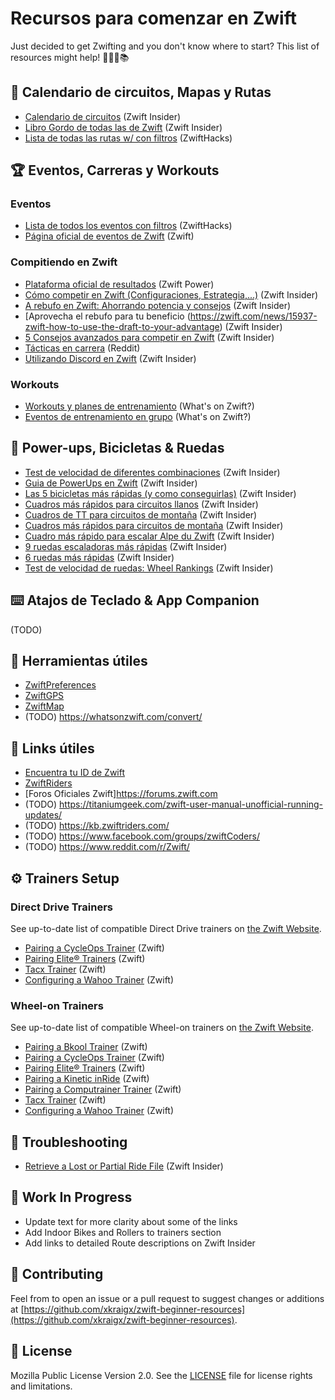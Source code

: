 # Recursos para comenzar en Zwift

Just decided to get Zwifting and you don't know where to start?
This list of resources might help! 🚴🏻‍♂️📚

## 📆 Calendario de circuitos, Mapas y Rutas

- [Calendario de circuitos](https://zwiftinsider.com/schedule/) (Zwift Insider)
- [Libro Gordo de todas las de Zwift](https://zwiftinsider.com/routes/) (Zwift Insider)
- [Lista de todas las rutas w/ con filtros](https://zwifthacks.com/app/routes/) (ZwiftHacks)

## 🏆 Eventos, Carreras y Workouts

### Eventos

- [Lista de todos los eventos con filtros](https://zwifthacks.com/app/events/) (ZwiftHacks)
- [Página oficial de eventos de Zwift](https://zwift.com/events/) (Zwift)

### Compitiendo en Zwift

- [Plataforma oficial de resultados](https://zwiftpower.com/) (Zwift Power)
- [Cómo competir en Zwift (Configuraciones, Estrategia,...)](https://zwiftinsider.com/how-to-race/) (Zwift Insider)
- [A rebufo en Zwift: Ahorrando potencia y consejos](https://zwiftinsider.com/zwift-drafting/) (Zwift Insider)
- [Aprovecha el rebufo para tu beneficio (https://zwift.com/news/15937-zwift-how-to-use-the-draft-to-your-advantage) (Zwift Insider)
- [5 Consejos avanzados para competir en Zwift](https://zwiftinsider.com/5-advanced-zwift-racing-tips/) (Zwift Insider)
- [Tácticas en carrera](https://www.reddit.com/r/Zwift/comments/df7s73/finished_my_first_race_excited_to_learn_more_race/) (Reddit)
- [Utilizando Discord en Zwift](https://zwiftinsider.com/using-discord) (Zwift Insider)

### Workouts

- [Workouts y planes de entrenamiento](https://whatsonzwift.com/workouts/) (What's on Zwift?)
- [Eventos de entrenamiento en grupo](https://whatsonzwift.com/group-workouts/) (What's on Zwift?)

## 🍄 Power-ups, Bicicletas & Ruedas

- [Test de velocidad de diferentes combinaciones](https://zwiftinsider.com/category/tips/equipment/speed-tests/) (Zwift Insider)
- [Guia de PowerUps en Zwift](https://zwiftinsider.com/powerups/) (Zwift Insider)
- [Las 5 bicicletas más rápidas (y como conseguirlas)](https://zwiftinsider.com/5-fastest-bikes/) (Zwift Insider)
- [Cuadros más rápidos para circuitos llanos](https://zwiftinsider.com/fastest-frames/) (Zwift Insider)
- [Cuadros de TT para circuitos de montaña](https://zwiftinsider.com/fastest-tt-climbing-frames/) (Zwift Insider)
- [Cuadros más rápidos para  circuitos de montaña](https://zwiftinsider.com/fastest-bike-frames-for-climbing/) (Zwift Insider)
- [Cuadro más rápido para escalar Alpe du Zwift](https://zwiftinsider.com/fastest-bike-alpe/) (Zwift Insider)
- [9 ruedas escaladoras más rápidas](https://zwiftinsider.com/9-fastest-wheels-for-climbers/) (Zwift Insider)
- [6 ruedas más rápidas](https://zwiftinsider.com/fastest-wheelsets/) (Zwift Insider)
- [Test de velocidad de ruedas: Wheel Rankings](https://zwiftinsider.com/charts-wheels/) (Zwift Insider)

## ⌨️ Atajos de Teclado & App Companion

(TODO)

## 🔨 Herramientas útiles

- [ZwiftPreferences](https://zwifthacks.com/zwiftpref)
- [ZwiftGPS](https://www.zwiftgps.com)
- [ZwiftMap](https://zwifthacks.com/zwiftmap/)
- (TODO) https://whatsonzwift.com/convert/

## 🔗 Links útiles

- [Encuentra tu ID de Zwift](https://zwiftinsider.com/find-your-zwift-user-id-2/)
- [ZwiftRiders](https://www.facebook.com/groups/zwiftriders/)
- [Foros Oficiales Zwift]https://forums.zwift.com
- (TODO) https://titaniumgeek.com/zwift-user-manual-unofficial-running-updates/
- (TODO) https://kb.zwiftriders.com/
- (TODO) https://www.facebook.com/groups/zwiftCoders/
- (TODO) https://www.reddit.com/r/Zwift/

## ⚙️ Trainers Setup

### Direct Drive Trainers

See up-to-date list of compatible Direct Drive trainers on [the Zwift Website](https://support.zwift.com/en_us/direct-drive-trainers-B1oH2meS).

- [Pairing a CycleOps Trainer](https://support.zwift.com/en_us/pairing-a-cycleops-trainer-Hyx5XVZxS) (Zwift)
- [Pairing Elite® Trainers](https://support.zwift.com/en_us/pairing-elite-trainers-HJoxNNZer) (Zwift)
- [Tacx Trainer](https://support.zwift.com/en_us/tacx-trainer-SyxYB4bxB) (Zwift)
- [Configuring a Wahoo Trainer](https://support.zwift.com/en_us/configuring-a-wahoo-trainer-H1tQONZlS) (Zwift)

### Wheel-on Trainers

See up-to-date list of compatible Wheel-on trainers on [the Zwift Website](https://support.zwift.com/en_us/wheel-on-trainers-r1B5nQWxS).

- [Pairing a Bkool Trainer](https://support.zwift.com/en_us/pairing-a-bkool-trainer-HyQ4FVZeS) (Zwift)
- [Pairing a CycleOps Trainer](https://support.zwift.com/en_us/pairing-a-cycleops-trainer-Hyx5XVZxS) (Zwift)
- [Pairing Elite® Trainers](https://support.zwift.com/en_us/pairing-elite-trainers-HJoxNNZer) (Zwift)
- [Pairing a Kinetic inRide](https://support.zwift.com/en_us/pairing-a-kinetic-inride-HJPO5VWgB) (Zwift)
- [Pairing a Computrainer Trainer](https://support.zwift.com/en_us/pairing-a-computrainer-trainer-r1m75EZlS) (Zwift)
- [Tacx Trainer](https://support.zwift.com/en_us/tacx-trainer-SyxYB4bxB) (Zwift)
- [Configuring a Wahoo Trainer](https://support.zwift.com/en_us/configuring-a-wahoo-trainer-H1tQONZlS) (Zwift)

## 🔧 Troubleshooting

- [Retrieve a Lost or Partial Ride File](https://zwiftinsider.com/retrieve-lost-ride/) (Zwift Insider)

## 🚧 Work In Progress

- Update text for more clarity about some of the links
- Add Indoor Bikes and Rollers to trainers section
- Add links to detailed Route descriptions on Zwift Insider

## 🤝 Contributing

Feel from to open an issue or a pull request to suggest changes or additions at [https://github.com/xkraigx/zwift-beginner-resources](https://github.com/xkraigx/zwift-beginner-resources).

## 📝 License

Mozilla Public License Version 2.0. See the [LICENSE](LICENSE) file for license rights and limitations.
